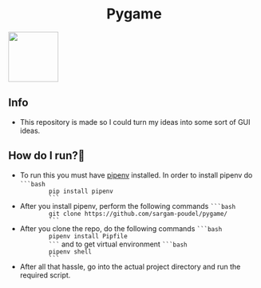 <h1 align="center">Pygame</h1>
<img src="https://cutt.ly/yWm5Z5k" height="100px" align="center">

<h2>Info</h2>
<ul>
    <li>
        This repository is made so I could turn my ideas into some sort of GUI ideas.
    </li>
</ul>

<h2>How do I run?🤔</h2>
<ul>
    <li>
        To run this you must have <a href="https://pypi.org/project/pipenv/">pipenv</a> installed.
        In order to install pipenv do
        <code>```bash
        pip install pipenv
        ```</code>
    </li>
    <li>
        After you install pipenv, perform the following commands
        <code>```bash
        git clone https://github.com/sargam-poudel/pygame/
        ```</code>
    </li>
    <li>After you clone the repo, do the following commands
        <code>```bash
        pipenv install Pipfile
        ```</code>
        and to get virtual environment
        <code>```bash
        pipenv shell
        ```</code>
    </li>
    <li>After all that hassle, go into the actual project directory and run the required script.</li>
</ul>